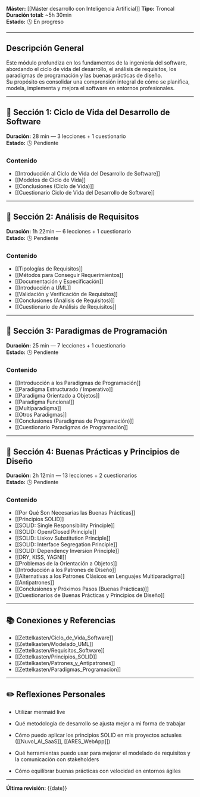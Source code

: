 

**Máster:** [[Máster desarrollo con  Inteligencia Artificial]]
**Tipo:** Troncal  
**Duración total:** ~5h 30min  
**Estado:** 🕓 En progreso  

---

## Descripción General
Este módulo profundiza en los fundamentos de la ingeniería del software, abordando el ciclo de vida del desarrollo, el análisis de requisitos, los paradigmas de programación y las buenas prácticas de diseño.  
Su propósito es consolidar una comprensión integral de cómo se planifica, modela, implementa y mejora el software en entornos profesionales.

---

## 🧩 Sección 1: Ciclo de Vida del Desarrollo de Software  
**Duración:** 28 min — 3 lecciones + 1 cuestionario  
**Estado:** 🕓 Pendiente  

### Contenido
- [[Introducción al Ciclo de Vida del Desarrollo de Software]]  
- [[Modelos de Ciclo de Vida]]  
- [[Conclusiones (Ciclo de Vida)]]  
- [[Cuestionario Ciclo de Vida del Desarrollo de Software]]

---

## 🧩 Sección 2: Análisis de Requisitos  
**Duración:** 1h 22min — 6 lecciones + 1 cuestionario  
**Estado:** 🕓 Pendiente  

### Contenido
- [[Tipologías de Requisitos]]  
- [[Métodos para Conseguir Requerimientos]]  
- [[Documentación y Especificación]]  
- [[Introducción a UML]]  
- [[Validación y Verificación de Requisitos]]  
- [[Conclusiones (Análisis de Requisitos)]]  
- [[Cuestionario de Análisis de Requisitos]]

---

## 🧩 Sección 3: Paradigmas de Programación  
**Duración:** 25 min — 7 lecciones + 1 cuestionario  
**Estado:** 🕓 Pendiente  

### Contenido
- [[Introducción a los Paradigmas de Programación]]  
- [[Paradigma Estructurado / Imperativo]]  
- [[Paradigma Orientado a Objetos]]  
- [[Paradigma Funcional]]  
- [[Multiparadigma]]  
- [[Otros Paradigmas]]  
- [[Conclusiones (Paradigmas de Programación)]]  
- [[Cuestionario Paradigmas de Programación]]

---

## 🧩 Sección 4: Buenas Prácticas y Principios de Diseño  
**Duración:** 2h 12min — 13 lecciones + 2 cuestionarios  
**Estado:** 🕓 Pendiente  

### Contenido
- [[Por Qué Son Necesarias las Buenas Prácticas]]  
- [[Principios SOLID]]  
- [[SOLID: Single Responsibility Principle]]  
- [[SOLID: Open/Closed Principle]]  
- [[SOLID: Liskov Substitution Principle]]  
- [[SOLID: Interface Segregation Principle]]  
- [[SOLID: Dependency Inversion Principle]]  
- [[DRY, KISS, YAGNI]]  
- [[Problemas de la Orientación a Objetos]]  
- [[Introducción a los Patrones de Diseño]]  
- [[Alternativas a los Patrones Clásicos en Lenguajes Multiparadigma]]  
- [[Antipatrones]]  
- [[Conclusiones y Próximos Pasos (Buenas Prácticas)]]  
- [[Cuestionarios de Buenas Prácticas y Principios de Diseño]]

---

## 📚 Conexiones y Referencias
- [[Zettelkasten/Ciclo_de_Vida_Software]]  
- [[Zettelkasten/Modelado_UML]]  
- [[Zettelkasten/Requisitos_Software]]  
- [[Zettelkasten/Principios_SOLID]]  
- [[Zettelkasten/Patrones_y_Antipatrones]]  
- [[Zettelkasten/Paradigmas_Programacion]]  

---

## ✏️ Reflexiones Personales
- Utilizar mermaid live

- Qué metodología de desarrollo se ajusta mejor a mi forma de trabajar  
- Cómo puedo aplicar los principios SOLID en mis proyectos actuales ([[Nuvol_AI_SaaS]], [[ARES_WebApp]])  
- Qué herramientas puedo usar para mejorar el modelado de requisitos y la comunicación con stakeholders  
- Cómo equilibrar buenas prácticas con velocidad en entornos ágiles  

---

**Última revisión:** {{date}}
